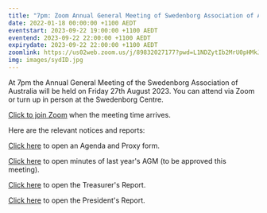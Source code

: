 ```yaml
---
title: "7pm: Zoom Annual General Meeting of Swedenborg Association of Australia"
date: 2022-01-18 00:00:00 +1100 AEDT
eventstart: 2023-09-22 19:00:00 +1100 AEDT
eventend: 2023-09-22 22:00:00 +1100 AEDT
expirydate: 2023-09-22 22:00:00 +1100 AEDT
zoomlink: https://us02web.zoom.us/j/89832027177?pwd=L1NDZytIb2MrU0pHMkJ4SVJBdG5EQT09
img: images/sydID.jpg
---
```


At 7pm the Annual General Meeting of the Swedenborg Association of Australia will be held on Friday 27th August 2023. You can attend via Zoom or turn up in person at the Swedenborg Centre.

[Click to join Zoom](https://us02web.zoom.us/j/89832027177?pwd=L1NDZytIb2MrU0pHMkJ4SVJBdG5EQT09) when the meeting time arrives.

Here are the relevant notices and reports:

[Click here](https://static.swedenborg.com.au/pdf/fliers/saaagm20230922agendaproxy.pdf) to open an Agenda and Proxy form.

[Click here](https://static.swedenborg.com.au/pdf/fliers/saaagm20220923minutes.pdf) to open minutes of last year's AGM (to be approved this meeting).

[Click here](https://static.swedenborg.com.au/pdf/fliers/saaagm20230922treasurer.pdf) to open the Treasurer's Report.

[Click here](https://static.swedenborg.com.au/pdf/fliers/saaagm20230922president.pdf) to open the President's Report.

